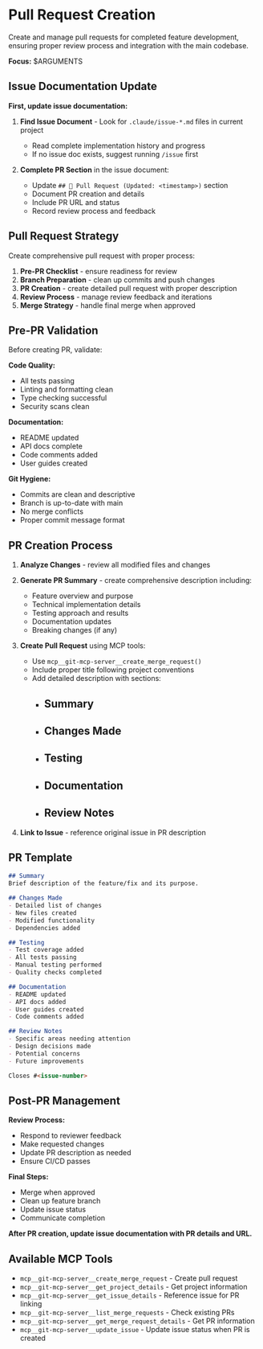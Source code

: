 # Pull Request Creation

Create and manage pull requests for completed feature development, ensuring proper review process and integration with the main codebase.

**Focus:** $ARGUMENTS

## Issue Documentation Update

**First, update issue documentation:**

1. **Find Issue Document** - Look for `.claude/issue-*.md` files in current project
   - Read complete implementation history and progress
   - If no issue doc exists, suggest running `/issue` first

2. **Complete PR Section** in the issue document:
   - Update `## 🚀 Pull Request (Updated: <timestamp>)` section
   - Document PR creation and details
   - Include PR URL and status
   - Record review process and feedback

## Pull Request Strategy

Create comprehensive pull request with proper process:

1. **Pre-PR Checklist** - ensure readiness for review
2. **Branch Preparation** - clean up commits and push changes
3. **PR Creation** - create detailed pull request with proper description
4. **Review Process** - manage review feedback and iterations
5. **Merge Strategy** - handle final merge when approved

## Pre-PR Validation

Before creating PR, validate:

**Code Quality:**
- All tests passing
- Linting and formatting clean
- Type checking successful
- Security scans clean

**Documentation:**
- README updated
- API docs complete
- Code comments added
- User guides created

**Git Hygiene:**
- Commits are clean and descriptive
- Branch is up-to-date with main
- No merge conflicts
- Proper commit message format

## PR Creation Process

1. **Analyze Changes** - review all modified files and changes
2. **Generate PR Summary** - create comprehensive description including:
   - Feature overview and purpose
   - Technical implementation details
   - Testing approach and results
   - Documentation updates
   - Breaking changes (if any)

3. **Create Pull Request** using MCP tools:
   - Use `mcp__git-mcp-server__create_merge_request()`
   - Include proper title following project conventions
   - Add detailed description with sections:
     - ## Summary
     - ## Changes Made
     - ## Testing
     - ## Documentation
     - ## Review Notes

4. **Link to Issue** - reference original issue in PR description

## PR Template

```markdown
## Summary
Brief description of the feature/fix and its purpose.

## Changes Made
- Detailed list of changes
- New files created
- Modified functionality
- Dependencies added

## Testing
- Test coverage added
- All tests passing
- Manual testing performed
- Quality checks completed

## Documentation
- README updated
- API docs added
- User guides created
- Code comments added

## Review Notes
- Specific areas needing attention
- Design decisions made
- Potential concerns
- Future improvements

Closes #<issue-number>
```

## Post-PR Management

**Review Process:**
- Respond to reviewer feedback
- Make requested changes
- Update PR description as needed
- Ensure CI/CD passes

**Final Steps:**
- Merge when approved
- Clean up feature branch
- Update issue status
- Communicate completion

**After PR creation, update issue documentation with PR details and URL.**

## Available MCP Tools

- `mcp__git-mcp-server__create_merge_request` - Create pull request
- `mcp__git-mcp-server__get_project_details` - Get project information
- `mcp__git-mcp-server__get_issue_details` - Reference issue for PR linking
- `mcp__git-mcp-server__list_merge_requests` - Check existing PRs
- `mcp__git-mcp-server__get_merge_request_details` - Get PR information
- `mcp__git-mcp-server__update_issue` - Update issue status when PR is created
